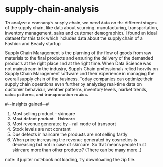 # supply-chain-analysis

To analyze a company’s supply chain, we need data on the different stages of the supply chain, like data about sourcing, manufacturing, transportation, inventory management, sales and customer demographics.
I found an ideal dataset for this task which includes data about the supply chain of a Fashion and Beauty startup.

Supply Chain Management is the planning of the flow of goods from raw materials to the final products and ensuring the delivery of the demanded products at the right place and at the right time. When Data Science was not mainstream in the industry, Supply Chain professionals relied heavily on Supply Chain Management software and their experience in managing the overall supply chain of the business. Today companies can optimize their supply chain operations even further by analyzing real-time data on customer behaviour, weather patterns, inventory levels, market trends, sales patterns, and transportation routes.

#--insights gained--#

 1. Most selling product - skincare
 2. Most defect product - Haircare
 3. Most revenue generated by - rail mode of transport
 4. Stock levels are not constant
 5. Due defects in haircare the products are not selling fastly
 6. When price increasing the revenue generated by cosmetics is decreasing but not in case of skincare. So that means people trust skincare more than other products? 
(There can be many more..)


note: if jupiter notebook not loading, try downloading the zip file.
